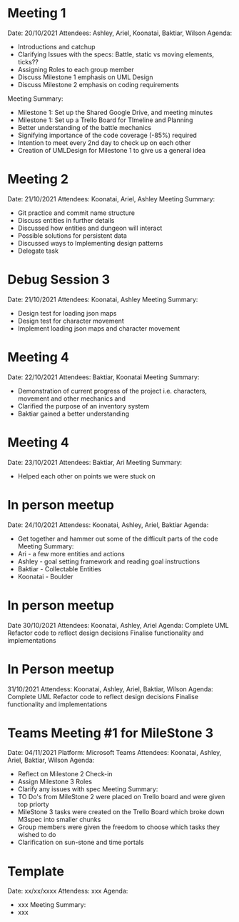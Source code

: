 
# Meeting 1
Date: 20/10/2021
Attendees: Ashley, Ariel, Koonatai, Baktiar, Wilson
Agenda:
-   Introductions and catchup
-   Clarifying Issues with the specs: Battle, static vs moving elements, ticks??
-   Assigning Roles to each group member
-   Discuss Milestone 1 emphasis on UML Design
-   Discuss Milestone 2 emphasis on coding requirements

Meeting Summary:
-   Milestone 1: Set up the Shared Google Drive, and meeting minutes
-   Milestone 1: Set up a Trello Board for TImeline and Planning
-   Better understanding of the battle mechanics
-   Signifying importance of the code coverage (-85%) required
-   Intention to meet every 2nd day to check up on each other
-   Creation of UMLDesign for Milestone 1 to give us a general idea

# Meeting 2
Date: 21/10/2021
Attendees: Koonatai, Ariel, Ashley
Meeting Summary:
-   Git practice and commit name structure
-   Discuss entities in further details
-   Discussed how entities and dungeon will interact
-   Possible solutions for persistent data
-   Discussed ways to Implementing design patterns
-   Delegate task
  

# Debug Session 3
Date: 21/10/2021
Attendees: Koonatai, Ashley
Meeting Summary:
-   Design test for loading json maps
-   Design test for character movement
-   Implement loading json maps and character movement

# Meeting 4  
Date: 22/10/2021
Attendees: Baktiar, Koonatai
Meeting Summary:
-   Demonstration of current progress of the project i.e. characters, movement and other mechanics and
-   Clarified the purpose of an inventory system
-   Baktiar gained a better understanding

# Meeting 4  
Date: 23/10/2021
Attendees: Baktiar, Ari
Meeting Summary:
-   Helped each other on points we were stuck on

# In person meetup
Date: 24/10/2021
Attendess: Koonatai, Ashley, Ariel, Baktiar
Agenda:
-   Get together and hammer out some of the difficult parts of the code
Meeting Summary:
-   Ari - a few more entities and actions
-   Ashley - goal setting framework and reading goal instructions
-   Baktiar - Collectable Entities
-   Koonatai - Boulder

# In person meetup
Date 30/10/2021
Attendees: Koonatai, Ashley, Ariel
Agenda:
Complete UML
Refactor code to reflect design decisions
Finalise functionality and implementations

# In Person meetup
31/10/2021
Attendess: Koonatai, Ashley, Ariel, Baktiar, Wilson 
Agenda:
Complete UML
Refactor code to reflect design decisions
Finalise functionality and implementations

# Teams Meeting #1 for MileStone 3  
Date: 04/11/2021
Platform: Microsoft Teams
Attendees: Koonatai, Ashley, Ariel, Baktiar, Wilson
Agenda: 
- Reflect on Milestone 2 Check-in 
- Assign Milestone 3 Roles
- Clarify any issues with spec 
Meeting Summary:
-   TO Do's from MileStone 2 were placed on Trello board and were given top priorty
-   MileStone 3 tasks were created on the Trello Board which broke down M3spec into smaller chunks
-   Group members were given the freedom to choose which tasks they wished to do
-   Clarification on sun-stone and time portals

# Template
Date: xx/xx/xxxx
Attendess: xxx
Agenda:
-   xxx
Meeting Summary:
-   xxx